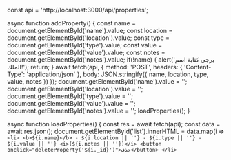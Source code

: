 const api = 'http://localhost:3000/api/properties';

async function addProperty() {
  const name = document.getElementById('name').value;
  const location = document.getElementById('location').value;
  const type = document.getElementById('type').value;
  const value = document.getElementById('value').value;
  const notes = document.getElementById('notes').value;
  if(!name) { alert('يرجى كتابة اسم الملك!'); return; }
  await fetch(api, {
    method: 'POST',
    headers: { 'Content-Type': 'application/json' },
    body: JSON.stringify({ name, location, type, value, notes })
  });
  document.getElementById('name').value = '';
  document.getElementById('location').value = '';
  document.getElementById('type').value = '';
  document.getElementById('value').value = '';
  document.getElementById('notes').value = '';
  loadProperties();
}

async function loadProperties() {
  const res = await fetch(api);
  const data = await res.json();
  document.getElementById('list').innerHTML = data.map(i =>
    `<li>
      <b>${i.name}</b> - ${i.location || ''} - ${i.type || ''} - ${i.value || ''} <i>(${i.notes || ''})</i>
      <button onclick="deleteProperty('${i._id}')">حذف</button>
    </li>`
